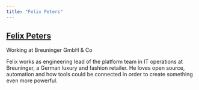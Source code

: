 ```yaml
---
title: "Felix Peters"
---
```

## [Felix Peters](https://twitter.com/@el_wichtel)

Working at Breuninger GmbH & Co

Felix works as engineering lead of the platform team in IT operations at Breuninger, a German luxury and fashion retailer. 
He loves open source, automation and how tools could be connected in order to create something even more powerful.


